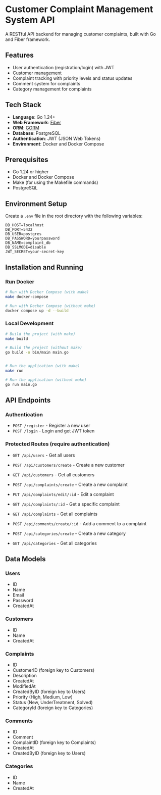 # Customer Complaint Management System API

A RESTful API backend for managing customer complaints, built with Go and Fiber framework.

## Features

- User authentication (registration/login) with JWT
- Customer management
- Complaint tracking with priority levels and status updates
- Comment system for complaints
- Category management for complaints

## Tech Stack

- **Language**: Go 1.24+
- **Web Framework**: [Fiber](https://github.com/gofiber/fiber)
- **ORM**: [GORM](https://gorm.io/)
- **Database**: PostgreSQL
- **Authentication**: JWT (JSON Web Tokens)
- **Environment**: Docker and Docker Compose

## Prerequisites

- Go 1.24 or higher
- Docker and Docker Compose
- Make (for using the Makefile commands)
- PostgreSQL

## Environment Setup

Create a `.env` file in the root directory with the following variables:

```
DB_HOST=localhost
DB_PORT=5432
DB_USER=postgres
DB_PASSWORD=yourpassword
DB_NAME=complaint_db
DB_SSLMODE=disable
JWT_SECRET=your-secret-key
```

## Installation and Running

### Run Docker

```bash
# Run with Docker Compose (with make)
make docker-compose

# Run with Docker Compose (without make)
docker compose up -d --build
```

### Local Development

```bash
# Build the project (with make)
make build

# Build the project (without make)
go build -o bin/main main.go


# Run the application (with make)
make run

# Run the application (without make)
go run main.go
```

## API Endpoints

### Authentication
- `POST /register` - Register a new user
- `POST /login` - Login and get JWT token

### Protected Routes (require authentication)
- `GET /api/users` - Get all users

- `POST /api/customers/create` - Create a new customer
- `GET /api/customers` - Get all customers

- `POST /api/complaints/create` - Create a new complaint
- `PUT /api/complaints/edit/:id` - Edit a complaint
- `GET /api/complaints/:id` - Get a specific complaint
- `GET /api/complaints` - Get all complaints

- `POST /api/comments/create/:id` - Add a comment to a complaint

- `POST /api/categories/create` - Create a new category
- `GET /api/categories` - Get all categories

## Data Models

### Users
- ID
- Name
- Email
- Password
- CreatedAt

### Customers
- ID
- Name
- CreatedAt

### Complaints
- ID
- CustomerID (foreign key to Customers)
- Description
- CreatedAt
- ModifiedAt
- CreatedByID (foreign key to Users)
- Priority (High, Medium, Low)
- Status (New, UnderTreatment, Solved)
- CategoryId (foreign key to Categories)

### Comments
- ID
- Comment
- ComplaintID (foreign key to Complaints)
- CreatedAt
- CreatedByID (foreign key to Users)

### Categories
- ID
- Name
- CreatedAt
